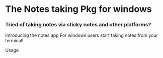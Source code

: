 # The Notes taking Pkg for windows

### Tried of taking notes via sticky notes and other platforms?

Introducing the notes app For windows users start taking notes from your terminal!


Usage